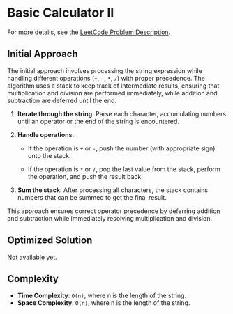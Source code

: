 # Basic Calculator II

For more details, see the [LeetCode Problem Description](https://leetcode.com/problems/basic-calculator-ii/description/).

## Initial Approach

The initial approach involves processing the string expression while handling different operations (`+`, `-`, `*`, `/`) with proper precedence. The algorithm uses a stack to keep track of intermediate results, ensuring that multiplication and division are performed immediately, while addition and subtraction are deferred until the end.

1. **Iterate through the string**: Parse each character, accumulating numbers until an operator or the end of the string is encountered.

1. **Handle operations**:

   - If the operation is `+` or `-`, push the number (with appropriate sign) onto the stack.

   - If the operation is `*` or `/`, pop the last value from the stack, perform the operation, and push the result back.

1. **Sum the stack**: After processing all characters, the stack contains numbers that can be summed to get the final result.

This approach ensures correct operator precedence by deferring addition and subtraction while immediately resolving multiplication and division.

## Optimized Solution

Not available yet.

## Complexity

- **Time Complexity**: `O(n)`, where n is the length of the string.
- **Space Complexity**: `O(n)`, where n is the length of the string.
